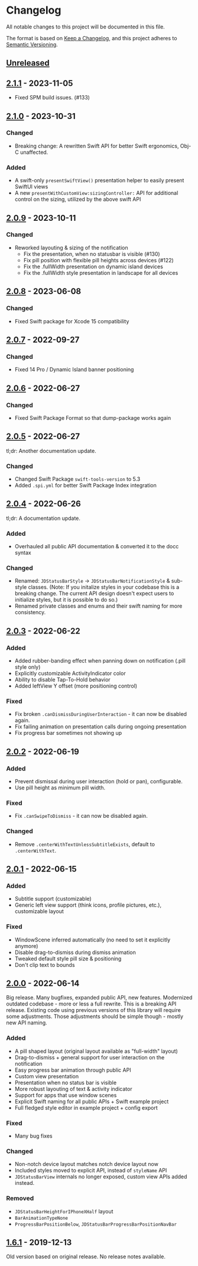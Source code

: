 # Changelog

All notable changes to this project will be documented in this file.

The format is based on [Keep a Changelog](https://keepachangelog.com/en/1.0.0/),
and this project adheres to [Semantic Versioning](https://semver.org/spec/v2.0.0.html).

## [Unreleased]

## [2.1.1] - 2023-11-05

- Fixed SPM build issues. (#133)

## [2.1.0] - 2023-10-31

### Changed

- Breaking change: A rewritten Swift API for better Swift ergonomics, Obj-C unaffected.

### Added

- A swift-only `presentSwiftView()` presentation helper to easily present SwiftUI views
- A new `presentWithCustomView:sizingController:` API for additional control on the sizing, utilized by the above swift API

## [2.0.9] - 2023-10-11

### Changed

- Reworked layouting & sizing of the notification
    - Fix the presentation, when no statusbar is visible (#130)
    - Fix pill position with flexible pill heights across devices (#122)
    - Fix the .fullWidth presentation on dynamic island devices
    - Fix the .fullWidth style presentation in landscape for all devices

## [2.0.8] - 2023-06-08

### Changed

- Fixed Swift package for Xcode 15 compatibility

## [2.0.7] - 2022-09-27

### Changed

- Fixed 14 Pro / Dynamic Island banner positioning

## [2.0.6] - 2022-06-27

### Changed

- Fixed Swift Package Format so that dump-package works again

## [2.0.5] - 2022-06-27

tl;dr: Another documentation update.

### Changed

- Changed Swift Package `swift-tools-version` to 5.3
- Added `.spi.yml` for better Swift Package Index integration

## [2.0.4] - 2022-06-26

tl;dr: A documentation update.

### Added

- Overhauled all public API documentation & converted it to the docc syntax

### Changed

- Renamed: `JDStatusBarStyle` -> `JDStatusBarNotificationStyle` & sub-style classes.
  (Note: If you initalize styles in your codebase this is a breaking change. The current API design doesn't expect users to initialize styles, but it is possible to do so.)
- Renamed private classes and enums and their swift naming for more consistency.

## [2.0.3] - 2022-06-22

### Added

- Added rubber-banding effect when panning down on notification (.pill style only)
- Explicitly customizable ActivityIndicator color
- Ability to disable Tap-To-Hold behavior
- Added leftView Y offset (more positioning control)

### Fixed

- Fix broken `.canDismissDuringUserInteraction` - it can now be disabled again.
- Fix failing animation on presentation calls during ongoing presentation
- Fix progress bar sometimes not showing up

## [2.0.2] - 2022-06-19

### Added

- Prevent dismissal during user interaction (hold or pan), configurable.
- Use pill height as minimum pill width.

### Fixed

- Fix `.canSwipeToDismiss` - it can now be disabled again.

### Changed

- Remove `.centerWithTextUnlessSubtitleExists`, default to `.centerWithText`.

## [2.0.1] - 2022-06-15

### Added

- Subtitle support (customizable)
- Generic left view support (think icons, profile pictures, etc.), customizable layout

### Fixed

- WindowScene inferred automatically (no need to set it explicitly anymore)
- Disable drag-to-dismiss during dismiss animation
- Tweaked default style pill size & positioning
- Don't clip text to bounds

## [2.0.0] - 2022-06-14

Big release. Many bugfixes, expanded public API, new features. Modernized outdated codebase - more or less a full rewrite.
This is a breaking API release. Existing code using previous versions of this library will require some adjustments.
Those adjustments should be simple though - mostly new API naming.

### Added

- A pill shaped layout (original layout available as "full-width" layout)
- Drag-to-dismiss + general support for user interaction on the notification
- Easy progress bar animation through public API
- Custom view presentation
- Presentation when no status bar is visible
- More robust layouting of text & activity indicator
- Support for apps that use window scenes
- Explicit Swift naming for all public APIs + Swift example project
- Full fledged style editor in example project + config export

### Fixed

- Many bug fixes

### Changed

- Non-notch device layout matches notch device layout now
- Included styles moved to explicit API, instead of `styleName` API
- `JDStatusBarView` internals no longer exposed, custom view APIs added instead.

### Removed

- `JDStatusBarHeightForIPhoneXHalf` layout
- `BarAnimationTypeNone`
- `ProgressBarPositionBelow`, `JDStatusBarProgressBarPositionNavBar`

## [1.6.1] - 2019-12-13

Old version based on original release. No release notes available.

[Unreleased]: https://github.com/calimarkus/JDStatusBarNotification/compare/2.1.1...HEAD
[2.1.1]: https://github.com/calimarkus/JDStatusBarNotification/compare/2.1.0...2.1.1
[2.1.0]: https://github.com/calimarkus/JDStatusBarNotification/compare/2.0.9...2.1.0
[2.0.9]: https://github.com/calimarkus/JDStatusBarNotification/compare/2.0.8...2.0.9
[2.0.8]: https://github.com/calimarkus/JDStatusBarNotification/compare/2.0.7...2.0.8
[2.0.7]: https://github.com/calimarkus/JDStatusBarNotification/compare/2.0.6...2.0.7
[2.0.6]: https://github.com/calimarkus/JDStatusBarNotification/compare/2.0.5...2.0.6
[2.0.5]: https://github.com/calimarkus/JDStatusBarNotification/compare/2.0.4...2.0.5
[2.0.4]: https://github.com/calimarkus/JDStatusBarNotification/compare/2.0.3...2.0.4
[2.0.3]: https://github.com/calimarkus/JDStatusBarNotification/compare/2.0.2...2.0.3
[2.0.2]: https://github.com/calimarkus/JDStatusBarNotification/compare/2.0.1...2.0.2
[2.0.1]: https://github.com/calimarkus/JDStatusBarNotification/compare/2.0.0...2.0.1
[2.0.0]: https://github.com/calimarkus/JDStatusBarNotification/compare/1.6.1...2.0.0
[1.6.1]: https://github.com/calimarkus/JDStatusBarNotification/releases/tag/1.6.1

